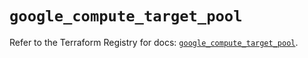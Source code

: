 # `google_compute_target_pool`

Refer to the Terraform Registry for docs: [`google_compute_target_pool`](https://registry.terraform.io/providers/hashicorp/google/5.16.0/docs/resources/compute_target_pool).
